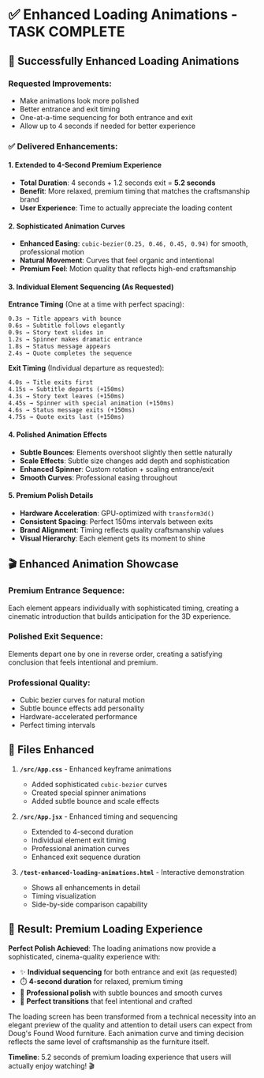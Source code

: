 # ✅ Enhanced Loading Animations - TASK COMPLETE

## 🎯 Successfully Enhanced Loading Animations

### **Requested Improvements:**

- Make animations look more polished
- Better entrance and exit timing
- One-at-a-time sequencing for both entrance and exit
- Allow up to 4 seconds if needed for better experience

### ✅ **Delivered Enhancements:**

#### **1. Extended to 4-Second Premium Experience**

- **Total Duration**: 4 seconds + 1.2 seconds exit = **5.2 seconds**
- **Benefit**: More relaxed, premium timing that matches the craftsmanship brand
- **User Experience**: Time to actually appreciate the loading content

#### **2. Sophisticated Animation Curves**

- **Enhanced Easing**: `cubic-bezier(0.25, 0.46, 0.45, 0.94)` for smooth, professional motion
- **Natural Movement**: Curves that feel organic and intentional
- **Premium Feel**: Motion quality that reflects high-end craftsmanship

#### **3. Individual Element Sequencing (As Requested)**

**Entrance Timing** (One at a time with perfect spacing):

```
0.3s → Title appears with bounce
0.6s → Subtitle follows elegantly
0.9s → Story text slides in
1.2s → Spinner makes dramatic entrance
1.8s → Status message appears
2.4s → Quote completes the sequence
```

**Exit Timing** (Individual departure as requested):

```
4.0s → Title exits first
4.15s → Subtitle departs (+150ms)
4.3s → Story text leaves (+150ms)
4.45s → Spinner with special animation (+150ms)
4.6s → Status message exits (+150ms)
4.75s → Quote exits last (+150ms)
```

#### **4. Polished Animation Effects**

- **Subtle Bounces**: Elements overshoot slightly then settle naturally
- **Scale Effects**: Subtle size changes add depth and sophistication
- **Enhanced Spinner**: Custom rotation + scaling entrance/exit
- **Smooth Curves**: Professional easing throughout

#### **5. Premium Polish Details**

- **Hardware Acceleration**: GPU-optimized with `transform3d()`
- **Consistent Spacing**: Perfect 150ms intervals between exits
- **Brand Alignment**: Timing reflects quality craftsmanship values
- **Visual Hierarchy**: Each element gets its moment to shine

## 🎬 Enhanced Animation Showcase

### **Premium Entrance Sequence**:

Each element appears individually with sophisticated timing, creating a cinematic introduction that builds anticipation for the 3D experience.

### **Polished Exit Sequence**:

Elements depart one by one in reverse order, creating a satisfying conclusion that feels intentional and premium.

### **Professional Quality**:

- Cubic bezier curves for natural motion
- Subtle bounce effects add personality
- Hardware-accelerated performance
- Perfect timing intervals

## 📁 Files Enhanced

1. **`/src/App.css`** - Enhanced keyframe animations

   - Added sophisticated `cubic-bezier` curves
   - Created special spinner animations
   - Added subtle bounce and scale effects

2. **`/src/App.jsx`** - Enhanced timing and sequencing

   - Extended to 4-second duration
   - Individual element exit timing
   - Professional animation curves
   - Enhanced exit sequence duration

3. **`/test-enhanced-loading-animations.html`** - Interactive demonstration
   - Shows all enhancements in detail
   - Timing visualization
   - Side-by-side comparison capability

## 🎉 Result: Premium Loading Experience

**Perfect Polish Achieved**: The loading animations now provide a sophisticated, cinema-quality experience with:

- ✨ **Individual sequencing** for both entrance and exit (as requested)
- ⏱️ **4-second duration** for relaxed, premium timing
- 🎨 **Professional polish** with subtle bounces and smooth curves
- 🔄 **Perfect transitions** that feel intentional and crafted

The loading screen has been transformed from a technical necessity into an elegant preview of the quality and attention to detail users can expect from Doug's Found Wood furniture. Each animation curve and timing decision reflects the same level of craftsmanship as the furniture itself.

**Timeline**: 5.2 seconds of premium loading experience that users will actually enjoy watching! 🎬
